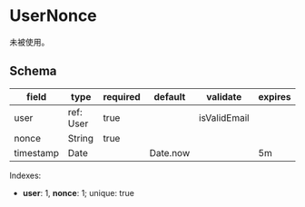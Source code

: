 # UserNonce

未被使用。

## Schema

| field     | type      | required | default  | validate     | expires |
| --------- | --------- | -------- | -------- | ------------ | ------- |
| user      | ref: User | true     |          | isValidEmail |         |
| nonce     | String    | true     |          |              |         |
| timestamp | Date      |          | Date.now |              | 5m      |

Indexes:

* **user**: 1, **nonce**: 1; unique: true
